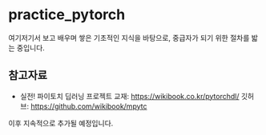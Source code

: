 # practice_pytorch

여기저기서 보고 배우며 쌓은 기초적인 지식을 바탕으로, 중급자가 되기 위한 절차를 밟는 중입니다.

## 참고자료
* 실전! 파이토치 딥러닝 프로젝트
  교재: https://wikibook.co.kr/pytorchdl/
  깃허브: https://github.com/wikibook/mpytc

이후 지속적으로 추가될 예정입니다.
